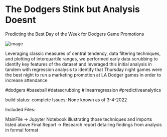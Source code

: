 # The Dodgers Stink but Analysis Doesnt
Predicting the Best Day of the Week for Dodgers Game Promotions

![image](https://user-images.githubusercontent.com/24919040/156867975-93befa7f-8df7-43af-a1f3-bfc8f734f7a7.png)

Leveraging classic measures of central tendency, data filtering techniques, and plotting of interquartile ranges, we performed early data scrubbing to identify key features of the dataset and leveraged this initial analysis in tandem with regression analysis to identify that Thursday night games were the best night to run a marketing promotion at LA Dodger games in order to increase attendance

#dodgers #baseball #datascrubbing #linearregression #predictiveanalytics

build status: complete Issues: None known as of 3-4-2022

Included Files:

MainFile -> Jupyter Notebook illustrating those techniques and imports listed above
Final Report -> Research report detailing findings from analysis in formal format
